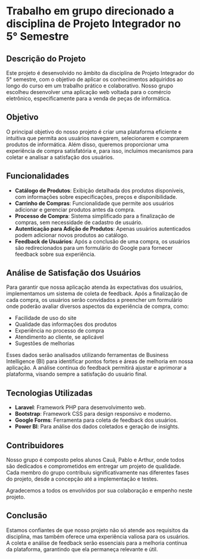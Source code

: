 # Trabalho em grupo direcionado a disciplina de Projeto Integrador no 5° Semestre

## Descrição do Projeto

Este projeto é desenvolvido no âmbito da disciplina de Projeto Integrador do 5° semestre, com o objetivo de aplicar os conhecimentos adquiridos ao longo do curso em um trabalho prático e colaborativo. Nosso grupo escolheu desenvolver uma aplicação web voltada para o comércio eletrônico, especificamente para a venda de peças de informática.

## Objetivo

O principal objetivo do nosso projeto é criar uma plataforma eficiente e intuitiva que permita aos usuários navegarem, selecionarem e comprarem produtos de informática. Além disso, queremos proporcionar uma experiência de compra satisfatória e, para isso, incluímos mecanismos para coletar e analisar a satisfação dos usuários.

## Funcionalidades

- **Catálogo de Produtos**: Exibição detalhada dos produtos disponíveis, com informações sobre especificações, preços e disponibilidade.
- **Carrinho de Compras**: Funcionalidade que permite aos usuários adicionar e gerenciar produtos antes da compra.
- **Processo de Compra**: Sistema simplificado para a finalização de compras, sem necessidade de cadastro de usuário.
- **Autenticação para Adição de Produtos**: Apenas usuários autenticados podem adicionar novos produtos ao catálogo.
- **Feedback de Usuários**: Após a conclusão de uma compra, os usuários são redirecionados para um formulário do Google para fornecer feedback sobre sua experiência.

## Análise de Satisfação dos Usuários

Para garantir que nossa aplicação atenda às expectativas dos usuários, implementamos um sistema de coleta de feedback. Após a finalização de cada compra, os usuários serão convidados a preencher um formulário onde poderão avaliar diversos aspectos da experiência de compra, como:

- Facilidade de uso do site
- Qualidade das informações dos produtos
- Experiência no processo de compra
- Atendimento ao cliente, se aplicável
- Sugestões de melhorias

Esses dados serão analisados utilizando ferramentas de Business Intelligence (BI) para identificar pontos fortes e áreas de melhoria em nossa aplicação. A análise contínua do feedback permitirá ajustar e aprimorar a plataforma, visando sempre a satisfação do usuário final.

## Tecnologias Utilizadas

- **Laravel**: Framework PHP para desenvolvimento web.
- **Bootstrap**: Framework CSS para design responsivo e moderno.
- **Google Forms**: Ferramenta para coleta de feedback dos usuários.
- **Power BI**: Para análise dos dados coletados e geração de insights.

## Contribuidores

Nosso grupo é composto pelos alunos Cauã, Pablo e Arthur, onde todos são dedicados e comprometidos em entregar um projeto de qualidade. Cada membro do grupo contribuiu significativamente nas diferentes fases do projeto, desde a concepção até a implementação e testes.

Agradecemos a todos os envolvidos por sua colaboração e empenho neste projeto.

## Conclusão

Estamos confiantes de que nosso projeto não só atende aos requisitos da disciplina, mas também oferece uma experiência valiosa para os usuários. A coleta e análise de feedback serão essenciais para a melhoria contínua da plataforma, garantindo que ela permaneça relevante e útil.
